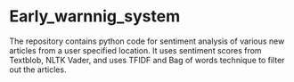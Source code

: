 # Early_warnnig_system
The repository contains python code for sentiment analysis of various new articles from a user specified location. It uses sentiment scores from Textblob, NLTK Vader, and uses TFIDF and Bag of words technique to filter out the articles.

